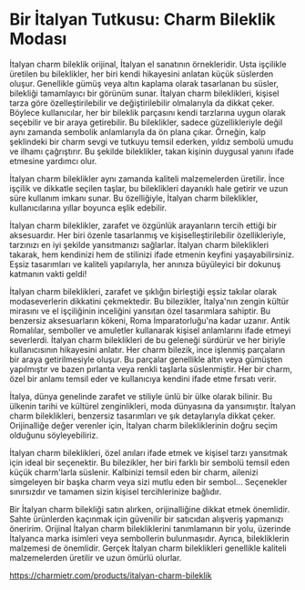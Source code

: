 # Bir İtalyan Tutkusu: Charm Bileklik Modası
İtalyan charm bileklik orijinal, İtalyan el sanatının örnekleridir. Usta işçilikle üretilen bu bileklikler, her biri kendi hikayesini anlatan küçük süslerden oluşur. Genellikle gümüş veya altın kaplama olarak tasarlanan bu süsler, bilekliği tamamlayıcı bir görünüm sunar. İtalyan charm bileklikleri, kişisel tarza göre özelleştirilebilir ve değiştirilebilir olmalarıyla da dikkat çeker. Böylece kullanıcılar, her bir bileklik parçasını kendi tarzlarına uygun olarak seçebilir ve bir araya getirebilir.
Bu bileklikler, sadece güzellikleriyle değil aynı zamanda sembolik anlamlarıyla da ön plana çıkar. Örneğin, kalp şeklindeki bir charm sevgi ve tutkuyu temsil ederken, yıldız sembolü umudu ve ilhamı çağrıştırır. Bu şekilde bileklikler, takan kişinin duygusal yanını ifade etmesine yardımcı olur.

İtalyan charm bileklikler aynı zamanda kaliteli malzemelerden üretilir. İnce işçilik ve dikkatle seçilen taşlar, bu bileklikleri dayanıklı hale getirir ve uzun süre kullanım imkanı sunar. Bu özelliğiyle, İtalyan charm bileklikler, kullanıcılarına yıllar boyunca eşlik edebilir.

İtalyan charm bileklikler, zarafet ve özgünlük arayanların tercih ettiği bir aksesuardır. Her biri özenle tasarlanmış ve kişiselleştirilebilir özellikleriyle, tarzınızı en iyi şekilde yansıtmanızı sağlarlar. İtalyan charm bileklikleri takarak, hem kendinizi hem de stilinizi ifade etmenin keyfini yaşayabilirsiniz. Eşsiz tasarımları ve kaliteli yapılarıyla, her anınıza büyüleyici bir dokunuş katmanın vakti geldi!

İtalyan charm bileklikleri, zarafet ve şıklığın birleştiği eşsiz takılar olarak modaseverlerin dikkatini çekmektedir. Bu bilezikler, İtalya'nın zengin kültür mirasını ve el işçiliğinin inceliğini yansıtan özel tasarımlara sahiptir.
Bu benzersiz aksesuarların kökeni, Roma İmparatorluğu'na kadar uzanır. Antik Romalılar, semboller ve amuletler kullanarak kişisel anlamlarını ifade etmeyi severlerdi. İtalyan charm bileklikleri de bu geleneği sürdürür ve her biriyle kullanıcısının hikayesini anlatır.
Her charm bilezik, ince işlenmiş parçaların bir araya getirilmesiyle oluşur. Bu parçalar genellikle altın veya gümüşten yapılmıştır ve bazen pırlanta veya renkli taşlarla süslenmiştir. Her bir charm, özel bir anlamı temsil eder ve kullanıcıya kendini ifade etme fırsatı verir.

İtalya, dünya genelinde zarafet ve stiliyle ünlü bir ülke olarak bilinir. Bu ülkenin tarihi ve kültürel zenginlikleri, moda dünyasına da yansımıştır. İtalyan charm bileklikleri, benzersiz tasarımları ve şık detaylarıyla dikkat çeker. Orijinalliğe değer verenler için, İtalyan charm bilekliklerinin doğru seçim olduğunu söyleyebiliriz.

İtalyan charm bileklikleri, özel anıları ifade etmek ve kişisel tarzı yansıtmak için ideal bir seçenektir. Bu bilezikler, her biri farklı bir sembolü temsil eden küçük charm'larla süslenir. Kalbinizi temsil eden bir charm, ailenizi simgeleyen bir başka charm veya sizi mutlu eden bir sembol... Seçenekler sınırsızdır ve tamamen sizin kişisel tercihlerinize bağlıdır.

Bir İtalyan charm bilekliği satın alırken, orijinalliğine dikkat etmek önemlidir. Sahte ürünlerden kaçınmak için güvenilir bir satıcıdan alışveriş yapmanızı öneririm. Orijinal İtalyan charm bilekliklerini tanımlamanın bir yolu, üzerinde İtalyanca marka isimleri veya sembollerin bulunmasıdır. Ayrıca, bilekliklerin malzemesi de önemlidir. Gerçek İtalyan charm bileklikleri genellikle kaliteli malzemelerden üretilir ve uzun ömürlü olurlar.

 
https://charmietr.com/products/italyan-charm-bileklik

